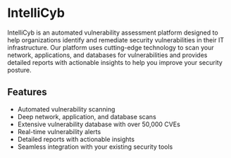 # IntelliCyb
IntelliCyb is an automated vulnerability assessment platform designed to help organizations identify and remediate security vulnerabilities in their IT infrastructure. Our platform uses cutting-edge technology to scan your network, applications, and databases for vulnerabilities and provides detailed reports with actionable insights to help you improve your security posture.

## Features
- Automated vulnerability scanning
- Deep network, application, and database scans
- Extensive vulnerability database with over 50,000 CVEs
- Real-time vulnerability alerts
- Detailed reports with actionable insights
- Seamless integration with your existing security tools
